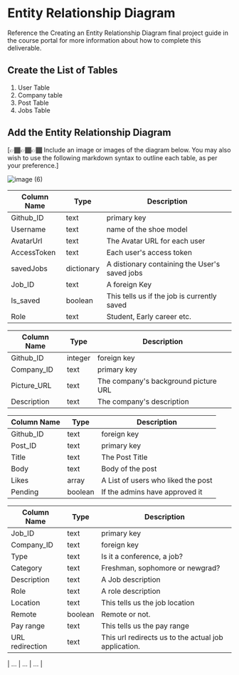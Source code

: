 # Entity Relationship Diagram

Reference the Creating an Entity Relationship Diagram final project guide in the course portal for more information about how to complete this deliverable.

## Create the List of Tables

1. User Table
2. Company table
3. Post Table
4. Jobs Table

## Add the Entity Relationship Diagram

[👉🏾👉🏾👉🏾 Include an image or images of the diagram below. You may also wish to use the following markdown syntax to outline each table, as per your preference.]

![image (6)](https://github.com/mumtazf/careerPortal/assets/80971217/a0773a45-2abc-429f-8194-1641545b7459)


| Column Name | Type | Description |
|-------------|------|-------------|
| Github_ID | text | primary key |
| Username | text | name of the shoe model |
| AvatarUrl | text | The Avatar URL for each user |
| AccessToken | text | Each user's access token |
| savedJobs | dictionary | A distionary containing the User's saved jobs |
| Job_ID | text | A foreign Key |
| Is_saved | boolean | This tells us if the job is currently saved |
| Role | text | Student, Early career etc. |


| Column Name | Type | Description |
|-------------|------|-------------|
| Github_ID | integer | foreign key |
| Company_ID | text | primary key |
| Picture_URL | text | The company's background picture URL |
| Description | text | The company's description |

| Column Name | Type | Description |
|-------------|------|-------------|
| Github_ID | text | foreign key |
| Post_ID | text | primary key |
| Title | text | The Post Title |
| Body | text | Body of the post |
| Likes | array | A List of users who liked the post |
| Pending | boolean | If the admins have approved it |

| Column Name | Type | Description |
|-------------|------|-------------|
| Job_ID | text | primary key |
| Company_ID | text | foreign key |
| Type | text | Is it a conference, a job? |
| Category | text |Freshman, sophomore or newgrad? |
| Description | text | A Job description |
| Role | text | A role description |
| Location | text | This tells us the job location |
| Remote | boolean | Remote or not. |
| Pay range | text | This tells us the pay range |
| URL redirection | text |This url redirects us to the actual job application. |

| ... | ... | ... |
